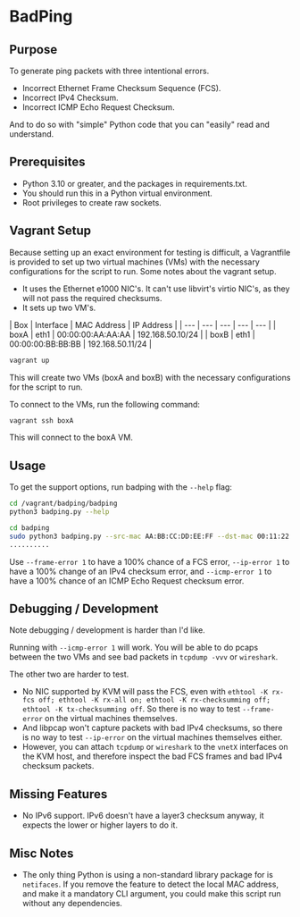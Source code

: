 # BadPing

## Purpose

To generate ping packets with three intentional errors.
 - Incorrect Ethernet Frame Checksum Sequence (FCS).
 - Incorrect IPv4 Checksum.
 - Incorrect ICMP Echo Request Checksum.

And to do so with "simple" Python code that you can "easily" read and understand.

## Prerequisites

- Python 3.10 or greater, and the packages in requirements.txt.
- You should run this in a Python virtual environment.
- Root privileges to create raw sockets.

## Vagrant Setup

Because setting up an exact environment for testing is difficult, a Vagrantfile is provided to set up two virtual machines (VMs) with the necessary configurations for the script to run. Some notes about the vagrant setup.

- It uses the Ethernet e1000 NIC's. It can't use libvirt's virtio NIC's, as they will not pass the required checksums.
- It sets up two VM's.

| Box | Interface | MAC Address | IP Address | 
| --- | --- | --- | --- | --- | 
| boxA | eth1 | 00:00:00:AA:AA:AA | 192.168.50.10/24 |
| boxB | eth1 | 00:00:00:BB:BB:BB | 192.168.50.11/24 |


```sh
vagrant up
```

This will create two VMs (boxA and boxB) with the necessary configurations for the script to run.

To connect to the VMs, run the following command:

```sh
vagrant ssh boxA
```

This will connect to the boxA VM.

## Usage

To get the support options, run badping with the `--help` flag:

```sh
cd /vagrant/badping/badping
python3 badping.py --help
```

```sh
cd badping
sudo python3 badping.py --src-mac AA:BB:CC:DD:EE:FF --dst-mac 00:11:22:33:44:55 --src-ipv4 192.168.50.10 --dst-ipv4 192.168.50.11 --interface eth1 --count 10 --delay 0.1 --ip-error 1
..........
```

Use `--frame-error 1` to have a 100% chance of a FCS error, `--ip-error 1` to have a 100% change of an IPv4 checksum error, and `--icmp-error 1` to have a 100% chance of an ICMP Echo Request checksum error.

## Debugging / Development

Note debugging / development is harder than I'd like. 

Running with `--icmp-error 1` will work. You will be able to do pcaps between the two VMs and see bad packets in `tcpdump -vvv` or `wireshark`. 

The other two are harder to test.
- No NIC supported by KVM will pass the FCS, even with `ethtool -K rx-fcs off; ethtool -K rx-all on; ethtool -K rx-checksumming off; ethtool -K tx-checksumming off`. So there is no way to test `--frame-error` on the virtual machines themselves.
- And libpcap won't capture packets with bad IPv4 checksums, so there is no way to test `--ip-error` on the virtual machines themselves either.
- However, you can attach `tcpdump` or `wireshark` to the `vnetX` interfaces on the KVM host, and therefore inspect the bad FCS frames and bad IPv4 checksum packets.

## Missing Features

- No IPv6 support. IPv6 doesn't have a layer3 checksum anyway, it expects the lower or higher layers to do it.

## Misc Notes

- The only thing Python is using a non-standard library package for is `netifaces`. If you remove the feature to detect the local MAC address, and make it a mandatory CLI argument, you could make this script run without any dependencies.
